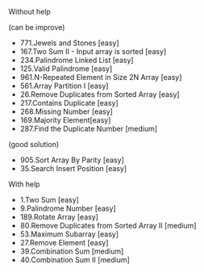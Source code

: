 Without help 

(can be improve)

- 771.Jewels and Stones [easy]
- 167.Two Sum II - Input array is sorted [easy]
- 234.Palindrome Linked List [easy]
- 125.Valid Palindrome [easy]   
- 961.N-Repeated Element in Size 2N Array [easy] 
- 561.Array Partition I [easy]
- 26.Remove Duplicates from Sorted Array [easy]
- 217.Contains Duplicate [easy]
- 268.Missing Number [easy]
- 169.Majority Element[easy]
- 287.Find the Duplicate Number [medium]

(good solution)

- 905.Sort Array By Parity [easy] 
- 35.Search Insert Position [easy]

With help

- 1.Two Sum [easy] 
- 9.Palindrome Number [easy]
- 189.Rotate Array [easy]
- 80.Remove Duplicates from Sorted Array II [medium]
- 53.Maximum Subarray [easy]
- 27.Remove Element [easy]
- 39.Combination Sum [medium]
- 40.Combination Sum II [medium]




   